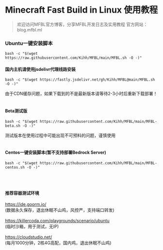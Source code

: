 # Minecraft Fast Build in Linux 使用教程
> 欢迎访问MFBL官方博客，分享MFBL开发日志及实用教程
> 官方网站：blog.mfbl.ml
### Ubuntu一键安装脚本</br>
```shell
bash -c "$(wget https://raw.githubusercontent.com/Kihh/MFBL/main/MFBL.sh -O -)"
```

#### 国内主机请使用jsdelivr代理线路安装 </br>

```shell
bash -c "$(wget https://fastly.jsdelivr.net/gh/Kihh/MFBL@main/MFBL.sh -O -)"
```
由于CDN缓存问题，如果下载到的不是最新版本请等待2-3小时后重新下载部署！
</br>
</br>

#### Beta测试版

```shell
bash -c "$(wget https://raw.githubusercontent.com/Kihh/MFBL/main/MFBL-beta.sh -O -)"
```
测试版本在使用过程中可能出现不可预料的问题，谨慎使用
</br>
</br>

#### Centos一键安装脚本(暂不支持部署Bedrock Server) </br>

```shell
bash -c "$(wget https://raw.githubusercontent.com/Kihh/MFBL/main/MFBL-centos.sh -O -)"
```
</br>
</br>

#### 推荐容器测试环境
https://ide.goorm.io/</br>
(数据永久保存，退出休眠不山鸡，风控严，支持端口转发)</br>
</br>
https://killercoda.com/playgrounds/scenario/ubuntu</br>
(临时沙箱，用于测试，无IP)</br>
</br>
https://cloudstudio.net/</br>
(每月1000分钟，2核4G高配，国内鸡，退出休眠不山鸡)

